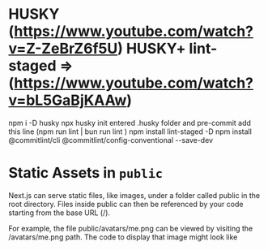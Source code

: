 # HUSKY (https://www.youtube.com/watch?v=Z-ZeBrZ6f5U) HUSKY+ lint-staged => (https://www.youtube.com/watch?v=bL5GaBjKAAw)

npm i -D husky
npx husky init
entered .husky folder and pre-commit add this line (npm run lint | bun run lint )
npm install lint-staged -D
npm install @commitlint/cli @commitlint/config-conventional --save-dev

# Static Assets in `public`

Next.js can serve static files, like images, under a folder called public in the root directory. Files inside public can then be referenced by your code starting from the base URL (/).

For example, the file public/avatars/me.png can be viewed by visiting the /avatars/me.png path. The code to display that image might look like
